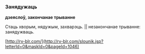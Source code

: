 ### Занядужаць
**дзеяслоў, закончанае трыванне**

Стаць хворым, нядужым, захварэць. || незакончанае трыванне: занядужваць.

<a rel="author">[http://rv-blr.com/](http://rv-blr.com/slounik.jsp?letterId=0&maskId=0&pageId=1046)</a>
